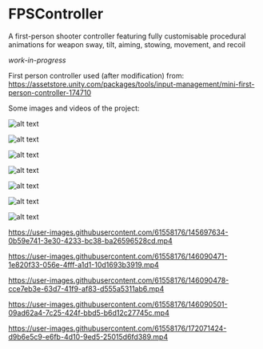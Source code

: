 # FPSController
A first-person shooter controller featuring fully customisable procedural animations for weapon sway, tilt, aiming, stowing, movement, and recoil

*work-in-progress*

First person controller used (after modification) from: https://assetstore.unity.com/packages/tools/input-management/mini-first-person-controller-174710

Some images and videos of the project:

![alt text](https://github.com/Jonathon-A/FirstPersonShooterController/blob/main/Images/GunHip.png)

![alt text](https://github.com/Jonathon-A/FirstPersonShooterController/blob/main/Images/GunAim.png)

![alt text](https://github.com/Jonathon-A/FirstPersonShooterController/blob/main/Images/GunShoot.png)

![alt text](https://github.com/Jonathon-A/FirstPersonShooterController/blob/main/Images/GunRecoil.png)

![alt text](https://github.com/Jonathon-A/FirstPersonShooterController/blob/main/Images/GunStow.png)

![alt text](https://github.com/Jonathon-A/FirstPersonShooterController/blob/main/Images/ARHip.png)

![alt text](https://github.com/Jonathon-A/FirstPersonShooterController/blob/main/Images/ARAim.png)

https://user-images.githubusercontent.com/61558176/145697634-0b59e741-3e30-4233-bc38-ba26596528cd.mp4

https://user-images.githubusercontent.com/61558176/146090471-1e820f33-056e-4fff-a1d1-10d1693b3919.mp4

https://user-images.githubusercontent.com/61558176/146090478-cce7eb3e-63d7-41f9-af83-d555a5311ab6.mp4

https://user-images.githubusercontent.com/61558176/146090501-09ad62a4-7c25-424f-bbd5-b6d12c27745c.mp4

https://user-images.githubusercontent.com/61558176/172071424-d9b6e5c9-e6fb-4d10-9ed5-25015d6fd389.mp4
